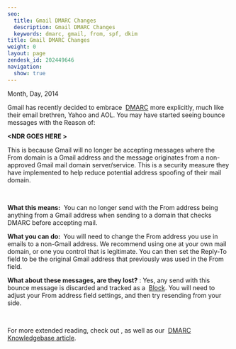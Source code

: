 ```yaml
---
seo:
  title: Gmail DMARC Changes
  description: Gmail DMARC Changes
  keywords: dmarc, gmail, from, spf, dkim
title: Gmail DMARC Changes
weight: 0
layout: page
zendesk_id: 202449646
navigation:
  show: true
---
```


Month, Day, 2014

Gmail has recently decided to embrace&nbsp; [DMARC](http://sendgrid.com/blog/dmarc-domain-based-message-authentication-reporting-conformance/)&nbsp;more explicitly, much like their email brethren, Yahoo and AOL.&nbsp;You may have started seeing bounce messages with the Reason of:

**<NDR GOES HERE&nbsp;>&nbsp;**

This is because Gmail&nbsp;will no longer be accepting messages where the From domain is a&nbsp;Gmail&nbsp;address&nbsp;and the message originates from a non-approved Gmail&nbsp;mail domain server/service. This is a security measure they have implemented to help reduce potential address spoofing of their mail domain.&nbsp;

&nbsp;

**What this means:** &nbsp;You can no longer send with the From address being anything from a Gmail address when sending to a domain that checks DMARC before accepting mail.&nbsp;

**What you can do:&nbsp;** You will need to change the From address you use in emails to a non-Gmail address. We recommend using one at your own mail domain, or one you control that is legitimate. You can then set the Reply-To field to be the original Gmail&nbsp;address that previously was used in the From field.&nbsp;

**What about these messages, are they lost?** : Yes, any send with this bounce message is discarded and tracked as a&nbsp; [Block](http://sendgrid.com/blocks). You will need to adjust your From address field settings, and then try resending from your side.

&nbsp;

For more extended reading, check out <LINK GOES HERE>,&nbsp;as well as our&nbsp; [DMARC Knowledgebase article](https://sendgrid.zendesk.com/hc/en-us/articles/200182958-Everything-about-DMARC-).
